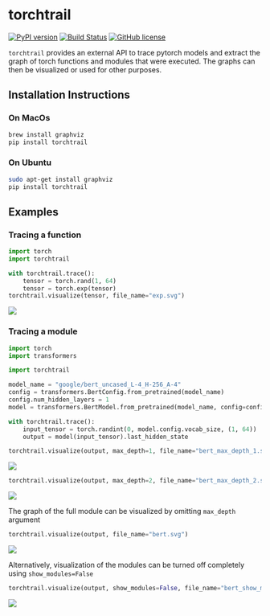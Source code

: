 # torchtrail

[![PyPI version](https://badge.fury.io/py/torchtrail.svg)](https://badge.fury.io/py/torchtrail)
[![Build Status](https://github.com/arakhmati/torchtrail/actions/workflows/python-package.yml/badge.svg)](https://github.com/arakhmati/torchtrail/actions/workflows/python-package.yml)
[![GitHub license](https://img.shields.io/github/license/arakhmati/torchtrail)](https://github.com/arakhmati/torchtrail/blob/main/LICENSE)

`torchtrail` provides an external API to trace pytorch models and extract the graph of torch functions and modules that were executed. The graphs can then be visualized or used for other purposes.

## Installation Instructions

### On MacOs
```bash
brew install graphviz
pip install torchtrail
```

### On Ubuntu
```bash
sudo apt-get install graphviz
pip install torchtrail
```

## Examples

### Tracing a function
```python
import torch
import torchtrail

with torchtrail.trace():
    tensor = torch.rand(1, 64)
    tensor = torch.exp(tensor)
torchtrail.visualize(tensor, file_name="exp.svg")
```
![](https://raw.githubusercontent.com/arakhmati/torchtrail/main/docs/images/exp.svg)


### Tracing a module

```python
import torch
import transformers

import torchtrail

model_name = "google/bert_uncased_L-4_H-256_A-4"
config = transformers.BertConfig.from_pretrained(model_name)
config.num_hidden_layers = 1
model = transformers.BertModel.from_pretrained(model_name, config=config).eval()

with torchtrail.trace():
    input_tensor = torch.randint(0, model.config.vocab_size, (1, 64))
    output = model(input_tensor).last_hidden_state

torchtrail.visualize(output, max_depth=1, file_name="bert_max_depth_1.svg")
```

![](https://raw.githubusercontent.com/arakhmati/torchtrail/main/docs/images/bert_max_depth_1.svg)

```python
torchtrail.visualize(output, max_depth=2, file_name="bert_max_depth_2.svg")
```

![](https://raw.githubusercontent.com/arakhmati/torchtrail/main/docs/images/bert_max_depth_2.svg)

The graph of the full module can be visualized by omitting `max_depth` argument

```python
torchtrail.visualize(output, file_name="bert.svg")
```

![](https://raw.githubusercontent.com/arakhmati/torchtrail/main/docs/images/bert.svg)

Alternatively, visualization of the modules can be turned off completely using `show_modules=False`

```python
torchtrail.visualize(output, show_modules=False, file_name="bert_show_modules_False.svg")
```

![](https://raw.githubusercontent.com/arakhmati/torchtrail/main/docs/images/bert_show_modules_False.svg)